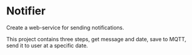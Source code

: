 # Notifier

Create a web-service for sending notifications.

This project contains three steps, get message and date, save to MQTT, send it to user at a specific date.
